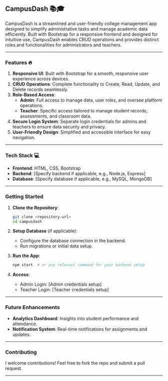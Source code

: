 ## **CampusDash** 📚🎓

CampusDash is a streamlined and user-friendly college management app designed to simplify administrative tasks and manage academic data efficiently. Built with Bootstrap for a responsive frontend and designed for intuitive use, CampusDash enables CRUD operations and provides distinct roles and functionalities for administrators and teachers.

---

### **Features** 🔥

1. **Responsive UI**: Built with Bootstrap for a smooth, responsive user experience across devices.
2. **CRUD Operations**: Complete functionality to Create, Read, Update, and Delete records seamlessly.
3. **Role-Based Access**:
   - **Admin**: Full access to manage data, user roles, and oversee platform operations.
   - **Teacher**: Specific access tailored to manage student records, assessments, and classroom data.
4. **Secure Login System**: Separate login credentials for admins and teachers to ensure data security and privacy.
5. **User-Friendly Design**: Simplified and accessible interface for easy navigation.

---

### **Tech Stack** 💻

- **Frontend**: HTML, CSS, Bootstrap
- **Backend**: [Specify backend if applicable, e.g., Node.js, Express]
- **Database**: [Specify database if applicable, e.g., MySQL, MongoDB]

---

### **Getting Started**

1. **Clone the Repository**:
   ```bash
   git clone <repository-url>
   cd campusdash
   ```

2. **Setup Database** (if applicable):
   - Configure the database connection in the backend.
   - Run migrations or initial data setup.

3. **Run the App**:
   ```bash
   npm start  # or any relevant command for your backend setup
   ```

4. **Access**:
   - Admin Login: [Admin credentials setup]
   - Teacher Login: [Teacher credentials setup]

---

### **Future Enhancements**

- **Analytics Dashboard**: Insights into student performance and attendance.
- **Notification System**: Real-time notifications for assignments and updates.

---

### **Contributing**

I welcome contributions! Feel free to fork the repo and submit a pull request.

---
